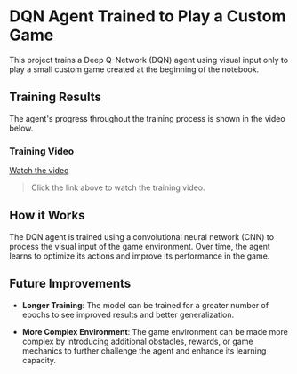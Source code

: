 # DQN Agent Trained to Play a Custom Game

This project trains a Deep Q-Network (DQN) agent using visual input only to play a small custom game created at the beginning of the notebook.

## Training Results

The agent's progress throughout the training process is shown in the video below.

### Training Video

[Watch the video](https://github.com/user-attachments/assets/84479d43-41ec-4fe4-8dfc-c298ac4ca5ca)




> Click the link above to watch the training video.

## How it Works

The DQN agent is trained using a convolutional neural network (CNN) to process the visual input of the game environment. Over time, the agent learns to optimize its actions and improve its performance in the game.

## Future Improvements

- **Longer Training**: The model can be trained for a greater number of epochs to see improved results and better generalization.
  
- **More Complex Environment**: The game environment can be made more complex by introducing additional obstacles, rewards, or game mechanics to further challenge the agent and enhance its learning capacity.
